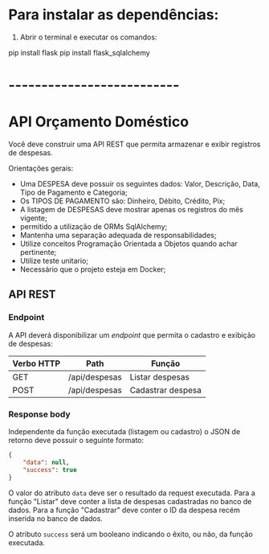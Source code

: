 # Para instalar as dependências:
1. Abrir o terminal e executar os comandos:

pip install flask
pip install flask_sqlalchemy

# --------------------------

# API Orçamento Doméstico

Você deve construir uma API REST que permita armazenar e exibir registros de despesas.

Orientações gerais:

- Uma DESPESA deve possuir os seguintes dados: Valor, Descrição, Data, Tipo de Pagamento e Categoria;
- Os TIPOS DE PAGAMENTO são: Dinheiro, Débito, Crédito, Pix;
- A listagem de DESPESAS deve mostrar apenas os registros do mês vigente;
- permitido a utilização de ORMs SqlAlchemy;
- Mantenha uma separação adequada de responsabilidades;
- Utilize conceitos Programação Orientada a Objetos quando achar pertinente;
- Utilize teste unitario;
- Necessário que o projeto esteja em Docker;

## API REST

### Endpoint

A API deverá disponibilizar um _endpoint_ que permita o cadastro e exibição de despesas:

| Verbo HTTP | Path           | Função            |
| ---------- | -------------- | ----------------- |
| GET        | /api/despesas  | Listar despesas   |
| POST       | /api/despesas  | Cadastrar despesa |

### Response body

Independente da função executada (listagem ou cadastro) o JSON de retorno deve possuir o seguinte formato:

```json
{
    "data": null,
    "success": true
}
```

O valor do atributo `data` deve ser o resultado da request executada. Para a função "Listar" deve conter a lista de despesas cadastradas no banco de dados. Para a função "Cadastrar" deve conter o ID da despesa recém inserida no banco de dados.

O atributo `success` será um booleano indicando o êxito, ou não, da função executada.